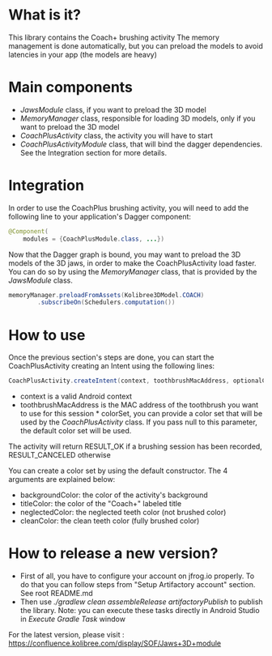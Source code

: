 # What is it?
This library contains the Coach+ brushing activity
The memory management is done automatically, but you can preload the models to avoid latencies in your app (the models are heavy)

# Main components
* _JawsModule_ class, if you want to preload the 3D model
* _MemoryManager_ class, responsible for loading 3D models, only if you want to preload the 3D model
* _CoachPlusActivity_ class, the activity you will have to start
* _CoachPlusActivityModule_ class, that will bind the dagger dependencies. See the Integration section for more details.

# Integration

In order to use the CoachPlus brushing activity, you will need to add the following line to your application's Dagger component:

```java
@Component(
    modules = {CoachPlusModule.class, ...})
```

Now that the Dagger graph is bound, you may want to preload the 3D models of the 3D jaws, in order to make the CoachPlusActivity load faster.
You can do so by using the _MemoryManager_ class, that is provided by the _JawsModule_ class.

```java
memoryManager.preloadFromAssets(Kolibree3DModel.COACH)
        .subscribeOn(Schedulers.computation())
```

# How to use

Once the previous section's steps are done, you can start the CoachPlusActivity creating an Intent using the following lines:

```java
CoachPlusActivity.createIntent(context, toothbrushMacAddress, optionalColorSet);
```

* context is a valid Android context
* toothbrushMacAddress is the MAC address of the toothbrush you want to use for this session
* colorSet, you can provide a color set that will be used by the _CoachPlusActivity_ class. If you pass null to this parameter, the default color set will be used.

The activity will return RESULT_OK if a brushing session has been recorded, RESULT_CANCELED otherwise

You can create a color set by using the default constructor.
The 4 arguments are explained below:

* backgroundColor: the color of the activity's background
* titleColor: the color of the "Coach+" labeled title
* neglectedColor: the neglected teeth color (not brushed color)
* cleanColor: the clean teeth color (fully brushed color)

# How to release a new version?
* First of all, you have to configure your account on jfrog.io properly.
To do that you can follow steps from "Setup Artifactory account" section. See root README.md 
* Then use _./gradlew clean assembleRelease artifactoryPublish_ to publish the library.
Note: you can execute these tasks directly in Android Studio in _Execute Gradle Task_ window

For the latest version, please visit : https://confluence.kolibree.com/display/SOF/Jaws+3D+module
